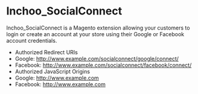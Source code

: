 Inchoo_SocialConnect
====================

Inchoo_SocialConnect is a Magento extension allowing your customers to login or create an account at your store using their Google or Facebook account credentials.

* Authorized Redirect URIs
 * Google: http://www.example.com/socialconnect/google/connect/
 * Facebook: http://www.example.com/socialconnect/facebook/connect/
* Authorized JavaScript Origins
 * Google: http://www.example.com
 * Facebook: http://www.example.com
